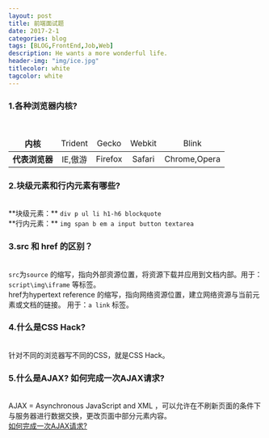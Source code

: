 ```yaml
---
layout: post
title: 前端面试题
date: 2017-2-1
categories: blog
tags: [BLOG,FrontEnd,Job,Web]
description: He wants a more wonderful life.
header-img: "img/ice.jpg"
titlecolor: white
tagcolor: white
---
```


<h3>1.各种浏览器内核?</h3><br>
<table style="text-align: center;">
	<thead>
		<td><b>内核</b></td>
		<td>Trident</td>
		<td>Gecko</td>
		<td>Webkit</td>
		<td>Blink</td>
	</thead>
	<tr>
		<td><b>代表浏览器</b></td>
		<td>IE,傲游</td>
		<td>Firefox</td>
		<td>Safari</td>
		<td>Chrome,Opera</td>
	</tr>
</table>
<h3>2.块级元素和行内元素有哪些?</h3><br>
**块级元素：** <code>div p ul li h1-h6 blockquote</code> <br>
**行内元素：** <code>img span b em a input button textarea</code> <br>
<h3>3.src 和 href 的区别？</h3><br>
<code>src</code>为<code>source</code> 的缩写，指向外部资源位置，将资源下载并应用到文档内部。用于：<code>script\img\iframe</code> 等标签。<br>
href为hypertext reference 的缩写，指向网络资源位置，建立网络资源与当前元素或文档的链接。 用于：<code>a link</code> 标签。<br>
<h3>4.什么是CSS Hack?</h3><br>
针对不同的浏览器写不同的CSS，就是CSS Hack。<br>
<h3>5.什么是AJAX? 如何完成一次AJAX请求?</h3><br>
AJAX = Asynchronous JavaScript and XML ，可以允许在不刷新页面的条件下与服务器进行数据交换，更改页面中部分元素内容。<br>
<a href="{{ "/blog/2017/02/01/AJAX请求流程/" | prepend: site.baseurl }}" target="_blank">如何完成一次AJAX请求?</a>

